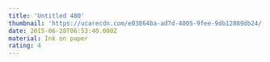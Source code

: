 ```yaml
---
title: 'Untitled 480'
thumbnail: 'https://ucarecdn.com/e03864ba-ad7d-4005-9fee-9db12889db24/'
date: 2015-06-28T06:53:40.000Z
material: Ink on paper
rating: 4
---
```


